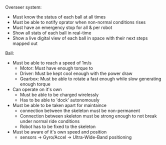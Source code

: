 Overseer system:
- Must know the status of each ball at all times
- Must be able to notify oprator when non-normal conditions rises
- Must have an emergency stop for all & per robot
- Show all stats of each ball in real-time
- Show a live digital view of each ball in space with their next steps mapped out


Ball:
- Must be able to reach a speed of 1m/s
   - Motor: Must have enough torque to
   - Driver: Must be kept cool enough with the power draw
   - Gearbox: Must be able to rotate a fast enough while slow generating enough torque
- Can operate on it's own
   - Must be able to be charged wirelessly
   - Has to be able to 'dock' autonomously
- Must be able to be taken apart for maintaince
   - connection between the skeleton must be non-permanent
   - Connection between skeleton must be strong enough to not break under normal ride conditions
   - Robot has to be fixed to the skeleton
- Must be aware of it's own speed and position
   - sensors
    -> Gyro/Accel
    -> Ultra-Wide-Band positioning
  
